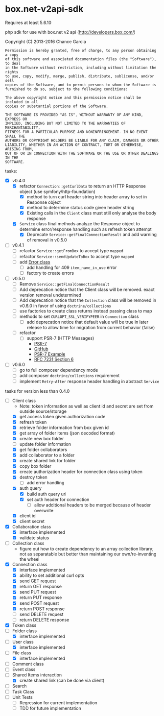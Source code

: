 box.net-v2api-sdk
=================

Requires at least 5.6.10

php sdk for use with box.net v2 api (http://developers.box.com/)

Copyright (C) 2013-2016  Chance Garcia

    Permission is hereby granted, free of charge, to any person obtaining a copy
    of this software and associated documentation files (the "Software"), to deal
    in the Software without restriction, including without limitation the rights
    to use, copy, modify, merge, publish, distribute, sublicense, and/or sell
    copies of the Software, and to permit persons to whom the Software is
    furnished to do so, subject to the following conditions:
    
    The above copyright notice and this permission notice shall be included in all
    copies or substantial portions of the Software.
    
    THE SOFTWARE IS PROVIDED "AS IS", WITHOUT WARRANTY OF ANY KIND, EXPRESS OR
    IMPLIED, INCLUDING BUT NOT LIMITED TO THE WARRANTIES OF MERCHANTABILITY,
    FITNESS FOR A PARTICULAR PURPOSE AND NONINFRINGEMENT. IN NO EVENT SHALL THE
    AUTHORS OR COPYRIGHT HOLDERS BE LIABLE FOR ANY CLAIM, DAMAGES OR OTHER
    LIABILITY, WHETHER IN AN ACTION OF CONTRACT, TORT OR OTHERWISE, ARISING FROM,
    OUT OF OR IN CONNECTION WITH THE SOFTWARE OR THE USE OR OTHER DEALINGS IN THE
    SOFTWARE.

tasks:
- [x] v0.4.0
  - [x] refactor `Connection::getCurlData` to return an HTTP Response object (use symfony/http-foundation)
    - [x] method to turn curl header string into header array to set in Response object
    - [x] method to determine status code given header string
    - [x] Existing calls in the `Client` class must still only analyse the body response
  - [x] `Service` class final methods analyze the Response object to determine error/response handling such as refresh token attempt
    - [x] Deprecate `Service::getFinalConnectionResult` and add warning of removal in v0.5.0
- [ ] v0.4.1
  - [ ] refactor `Service::getFromBox` to accept type `mapped`
  - [ ] refactor `Service::sendUpdateToBox` to accept type `mapped`
  - [ ] add [Error class](https://box-content.readme.io/reference#errors)
    - [ ] add handling for 409 `item_name_in_use` error
    - [ ] factory to create errors
- [ ] v0.5.0
  - [ ] Remove `Service::getFinalConnectionResult`
  - [ ] Add deprecation notice that the Client class will be removed. exact version removal undetermined
  - [ ] Add deprecation notice that the `Collection` class will be removed in v0.6.0 in favor of using `doctrine/collections`
  - [ ] use factories to create class returns instead passing class to map
  - [ ] methods to set `CURLOPT_SSL_VERIFYPEER` in `Connection` class
    - [ ] add deprecation notice that default value will be true in later release to allow time for migration from current behavior (false)
  - [ ] refactor
    - [ ] support PSR-7 (HTTP Messages)
      - [PSR-7](http://www.php-fig.org/psr/psr-7/)
      - [GitHub](https://github.com/php-fig/http-message)
      - [PSR-7 Example](https://mwop.net/blog/2015-01-26-psr-7-by-example.html)
      - [RFC 7231 Section 6](http://tools.ietf.org/html/rfc7231#section-6)
- [ ] v0.6.0
  - [ ] go to full composer dependency mode
  - [ ] add composer `doctrine/collections` requirement
  - [ ] implement `Retry-After` response header handling in abstract `Service`
  
tasks for version less than 0.4.0
- [ ] Client class
    - Note: token information as well as client id and secret are set from outside source/storage
    - [x] get access token given authorization code
    - [x] refresh token
    - [x] retrieve folder information from box given id
    - [x] get array of folder items (json decoded format)
    - [x] create new box folder
    - [ ] update folder information
    - [x] get folder collaborators
    - [x] add collaborator to a folder
    - [x] create shared link for folder
    - [x] copy box folder
    - [x] create authorization header for connection class using token
    - [x] destroy token
        - [ ] add error handling
    - [x] auth query
        - [x] build auth query uri
        - [x] set auth header for connection
            - [ ] allow additional headers to be merged because of header overwrite
    - [x] client id
    - [x] client secret
- [x] Collaboration class
    - [x] interface implemented
    - [x] validate status
- [ ] Collection class
    - figure out how to create dependency to an array collection library; not as separatable but better than maintaining our own/re-inventing the wheel
- [x] Connection class
    - [x] interface implemented
    - [x] ability to set additional curl opts
    - [x] send GET request
    - [x] return GET response
    - [x] send PUT request
    - [x] return PUT response
    - [x] send POST request
    - [x] return POST response
    - [ ] send DELETE request
    - [ ] return DELETE response
- [x] Token class
- [ ] Folder class
    - [x] interface implemented
- [ ] User class
    - [x] interface implemented
- [ ]  File class
    - [x] interface implemented
- [ ]  Comment class
- [ ]  Event class
- [ ]  Shared Items interaction
    - [x] create shared link (can be done via client)
- [ ]  Search
- [ ]  Task Class
- [ ] Unit Tests
    - [ ] Regression for current implementation
    - [ ] TDD for future implementation